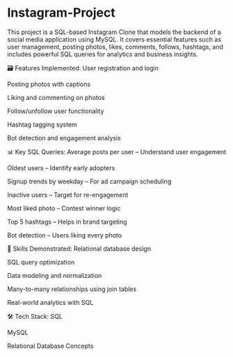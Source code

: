 # Instagram-Project
This project is a SQL-based Instagram Clone that models the backend of a social media application using MySQL. It covers essential features such as user management, posting photos, likes, comments, follows, hashtags, and includes powerful SQL queries for analytics and business insights.

🗃 Features Implemented:
User registration and login

Posting photos with captions

Liking and commenting on photos

Follow/unfollow user functionality

Hashtag tagging system

Bot detection and engagement analysis

📊 Key SQL Queries:
Average posts per user – Understand user engagement

Oldest users – Identify early adopters

Signup trends by weekday – For ad campaign scheduling

Inactive users – Target for re-engagement

Most liked photo – Contest winner logic

Top 5 hashtags – Helps in brand targeting

Bot detection – Users liking every photo

🧠 Skills Demonstrated:
Relational database design

SQL query optimization

Data modeling and normalization

Many-to-many relationships using join tables

Real-world analytics with SQL

🛠 Tech Stack:
SQL

MySQL

Relational Database Concepts
